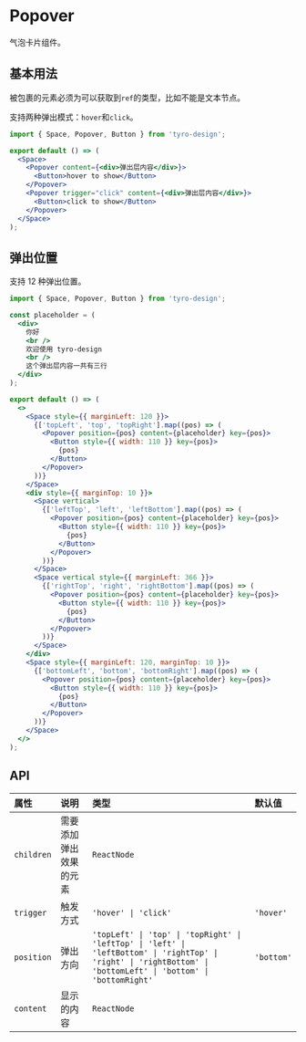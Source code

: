 # Popover

气泡卡片组件。

## 基本用法

被包裹的元素必须为可以获取到`ref`的类型，比如不能是文本节点。

支持两种弹出模式：`hover`和`click`。

```jsx
import { Space, Popover, Button } from 'tyro-design';

export default () => (
  <Space>
    <Popover content={<div>弹出层内容</div>}>
      <Button>hover to show</Button>
    </Popover>
    <Popover trigger="click" content={<div>弹出层内容</div>}>
      <Button>click to show</Button>
    </Popover>
  </Space>
);
```

## 弹出位置

支持 12 种弹出位置。

```jsx
import { Space, Popover, Button } from 'tyro-design';

const placeholder = (
  <div>
    你好
    <br />
    欢迎使用 tyro-design
    <br />
    这个弹出层内容一共有三行
  </div>
);

export default () => (
  <>
    <Space style={{ marginLeft: 120 }}>
      {['topLeft', 'top', 'topRight'].map((pos) => (
        <Popover position={pos} content={placeholder} key={pos}>
          <Button style={{ width: 110 }} key={pos}>
            {pos}
          </Button>
        </Popover>
      ))}
    </Space>
    <div style={{ marginTop: 10 }}>
      <Space vertical>
        {['leftTop', 'left', 'leftBottom'].map((pos) => (
          <Popover position={pos} content={placeholder} key={pos}>
            <Button style={{ width: 110 }} key={pos}>
              {pos}
            </Button>
          </Popover>
        ))}
      </Space>
      <Space vertical style={{ marginLeft: 366 }}>
        {['rightTop', 'right', 'rightBottom'].map((pos) => (
          <Popover position={pos} content={placeholder} key={pos}>
            <Button style={{ width: 110 }} key={pos}>
              {pos}
            </Button>
          </Popover>
        ))}
      </Space>
    </div>
    <Space style={{ marginLeft: 120, marginTop: 10 }}>
      {['bottomLeft', 'bottom', 'bottomRight'].map((pos) => (
        <Popover position={pos} content={placeholder} key={pos}>
          <Button style={{ width: 110 }} key={pos}>
            {pos}
          </Button>
        </Popover>
      ))}
    </Space>
  </>
);
```

## API

| 属性       | 说明                   | 类型                                                                                                                                                             | 默认值     |
| :--------- | :--------------------- | :--------------------------------------------------------------------------------------------------------------------------------------------------------------- | :--------- |
| `children` | 需要添加弹出效果的元素 | `ReactNode`                                                                                                                                                      |            |
| `trigger`  | 触发方式               | `'hover' \| 'click'`                                                                                                                                             | `'hover'`  |
| `position` | 弹出方向               | `'topLeft' \| 'top' \| 'topRight' \| 'leftTop' \| 'left' \| 'leftBottom' \| 'rightTop' \| 'right' \| 'rightBottom' \| 'bottomLeft' \| 'bottom' \| 'bottomRight'` | `'bottom'` |
| `content`  | 显示的内容             | `ReactNode`                                                                                                                                                      |            |
